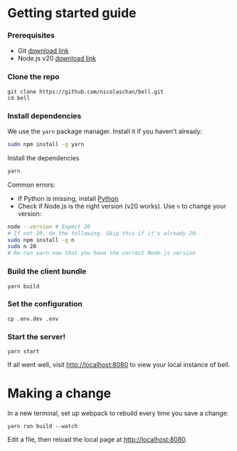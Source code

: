 # Getting started guide

### Prerequisites
- Git [download link](https://git-scm.com)
- Node.js v20 [download link](https://nodejs.org/en/download/package-manager)

### Clone the repo
```
git clone https://github.com/nicolaschan/bell.git
cd bell
```

### Install dependencies

We use the `yarn` package manager. Install it if you haven't already:
```bash
sudo npm install -g yarn
```

Install the dependencies
```bash
yarn
```

Common errors:
- If Python is missing, install [Python](https://www.python.org/)
- Check if Node.js is the right version (v20 works). Use `n` to change your version:

```bash
node --version # Expect 20
# If not 20, do the following. Skip this if it's already 20.
sudo npm install -g n
sudo n 20
# Re-run yarn now that you have the correct Node.js version
```

### Build the client bundle
```
yarn build
```

### Set the configuration
```
cp .env.dev .env
```

### Start the server!
```
yarn start
```

If all went well, visit [http://localhost:8080](http://localhost:8080) to view your local instance of bell.

# Making a change

In a new terminal, set up webpack to rebuild every time you save a change:
```
yarn run build --watch
```

Edit a file, then reload the local page at [http://localhost:8080](http://localhost:8080).

